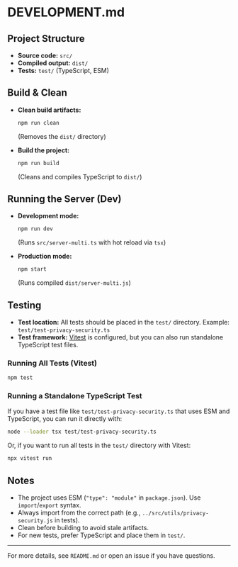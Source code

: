 # DEVELOPMENT.md

## Project Structure

- **Source code:** `src/`
- **Compiled output:** `dist/`
- **Tests:** `test/` (TypeScript, ESM)

## Build & Clean

- **Clean build artifacts:**
  ```sh
  npm run clean
  ```
  (Removes the `dist/` directory)

- **Build the project:**
  ```sh
  npm run build
  ```
  (Cleans and compiles TypeScript to `dist/`)

## Running the Server (Dev)

- **Development mode:**
  ```sh
  npm run dev
  ```
  (Runs `src/server-multi.ts` with hot reload via `tsx`)

- **Production mode:**
  ```sh
  npm start
  ```
  (Runs compiled `dist/server-multi.js`)

## Testing

- **Test location:** All tests should be placed in the `test/` directory. Example: `test/test-privacy-security.ts`
- **Test framework:** [Vitest](https://vitest.dev/) is configured, but you can also run standalone TypeScript test files.

### Running All Tests (Vitest)

```sh
npm test
```

### Running a Standalone TypeScript Test

If you have a test file like `test/test-privacy-security.ts` that uses ESM and TypeScript, you can run it directly with:

```sh
node --loader tsx test/test-privacy-security.ts
```

Or, if you want to run all tests in the `test/` directory with Vitest:

```sh
npx vitest run
```

## Notes

- The project uses ESM (`"type": "module"` in `package.json`). Use `import`/`export` syntax.
- Always import from the correct path (e.g., `../src/utils/privacy-security.js` in tests).
- Clean before building to avoid stale artifacts.
- For new tests, prefer TypeScript and place them in `test/`.

---

For more details, see `README.md` or open an issue if you have questions. 
